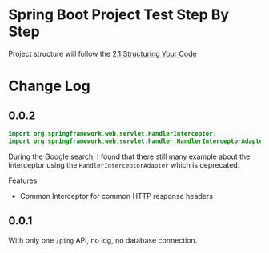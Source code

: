 Spring Boot Project Test Step By Step
===

Project structure will follow the [2.1 Structuring Your Code][1]

[1]: https://docs.spring.io/spring-boot/docs/current/reference/html/using.html#using.structuring-your-code

# Change Log

0.0.2
---

```java
import org.springframework.web.servlet.HandlerInterceptor;
import org.springframework.web.servlet.handler.HandlerInterceptorAdapter; // Deprecated
```

During the Google search, I found that there still many example about the Interceptor using
the `HandlerInterceptorAdapter` which is deprecated. 

Features

* Common Interceptor for common HTTP response headers

0.0.1
---

With only one `/ping` API, no log, no database connection.